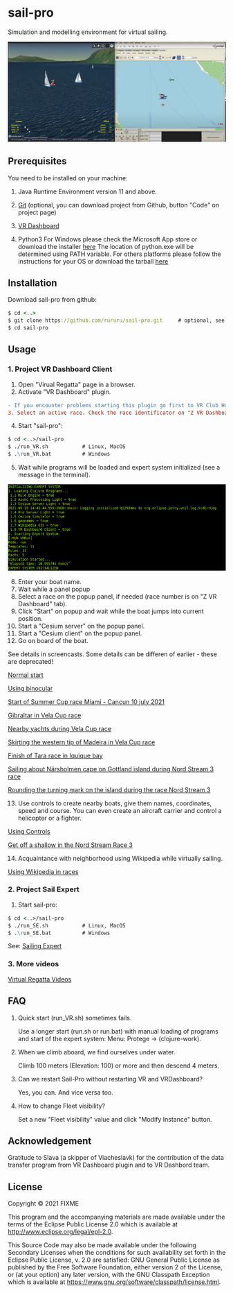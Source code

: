 # sail-pro

Simulation and modelling environment for virtual sailing.

![screenshot](1.png)

## Prerequisites

You need to be installed on your machine:

1. Java Runtime Environment version 11 and above.

2. [Git](https://git-scm.com/) (optional, you can download project from Github, button "Code" on project page)

4. [VR Dashboard](https://martinez58400.wixsite.com/navigationvirtuelle/vr-dashboard?lang=en)

5. Python3
    For Windows please check the Microsoft App store or download the installer [here](https://www.python.org/downloads/windows/)
        The location of python.exe will be determined using PATH variable.
    For others platforms please follow the instructions for your OS or download the tarball [here](https://www.python.org/downloads/)


## Installation

Download sail-pro from github:

```clj
$ cd <..>
$ git clone https://github.com/rururu/sail-pro.git     # optional, see above
$ cd sail-pro
```
## Usage

### 1. Project VR Dashboard Client

1. Open "Virual Regatta" page in a browser.
2. Activate "VR Dashboard" plugin. 
```diff
- If you encounter problems starting this plugin go first to VR Club House page (https://forum.virtualregatta.com/), activate the plugin and then enter the game address (Ex. https://www.virtualregatta.com/en/offshore-game/) into addess string of the browser.
3. Select an active race. Check the race identificator on "Z VR Dashboard" tab and click a checkbox NMEA.
```
4. Start "sail-pro":

```clj
$ cd <..>/sail-pro
$ ./run_VR.sh 			# Linux, MacOS
$ .\run_VR.bat 	    	# Windows
```

5. Wait while programs will be loaded and expert system initialized (see a message in the terminal).

![screenshot](2.png)

6. Enter your boat name.
7. Wait while a panel popup 
8. Select a race on the popup panel, if needed (race number is on "Z VR Dashboard" tab).
9. Click "Start" on popup and wait while the boat jumps into current position.
10. Start a "Cesium server" on the popup panel.
11. Start a "Cesium client" on the popup panel.
12. Go on board of the boat.

See details in screencasts. Some details can be differen of earlier - these are deprecated!

[Normal start](https://youtu.be/Gg3DsVKulhY)

[Using binocular](https://youtu.be/1KAI8eP-DxM)

[Start of Summer Cup race Miami - Cancun 10 july 2021](https://www.youtube.com/watch?v=UwYsDwf3jN0)

[Gibraltar in Vela Cup race](https://youtu.be/QsDpSx6kahg)

[Nearby yachts during Vela Cup race](https://youtu.be/57WU1qmrENQ)

[Skirting the western tip of Madeira in Vela Cup race](https://youtu.be/E_OxINj428U)

[Finish of Tara race in Iquique bay](https://www.youtube.com/watch?v=LYRTzwEeJqw)

[Sailing about Närsholmen cape on Gottland island during Nord Stream 3 race](https://www.youtube.com/watch?v=2kHoByWW9Zw)

[Rounding the turning mark on the island during the race Nord Stream 3](https://youtu.be/NTzE-a0fBQs)

13. Use controls to create nearby boats, give them names, coordinates, speed and course. 
    You can even create an aircraft carrier and control a helicopter or a fighter. 

[Using Controls](https://youtu.be/pK9GTSEGQYQ)

[Get off a shallow in the Nord Stream Race 3](https://youtu.be/U5gG5pHpdcY)

14. Acquaintance with neighborhood using Wikipedia while virtually sailing.

[Using Wikipedia in races](https://youtu.be/GZFYdvlLbbw)

### 2. Project Sail Expert

1. Start sail-pro:

```clj
$ cd <..>/sail-pro
$ ./run_SE.sh 			# Linux, MacOS
$ .\run_SE.bat 	    	# Windows
```

See: [Sailing Expert](https://youtu.be/VG87r7_gVz8)

### 3. More videos

[Virtual Regatta Videos](https://github.com/rururu/sail-pro/tree/main/doc/vr_videos.md)

## FAQ

1. Quick start (run_VR.sh) sometimes fails.

   Use a longer start (run.sh or run.bat) with manual loading of programs and start of the expert system:
   Menu: Protege -> (clojure-work).
   
3. When we climb aboard, we find ourselves under water.

   Climb 100 meters (Elevation: 100) or more and then descend 4 meters.
   
4. Can we restart Sail-Pro without restarting VR and VRDashboard?

   Yes, you can. And vice versa too.
   
5. How to change Fleet visibility?
   
   Set a new "Fleet visibility" value and click "Modify Instance" button.
   
## Acknowledgement

Gratitude to Slava (a skipper of Viacheslavk) for the contribution of the data transfer program from VR Dashboard plugin and to VR Dashbord team.

## License

Copyright © 2021 FIXME

This program and the accompanying materials are made available under the
terms of the Eclipse Public License 2.0 which is available at
http://www.eclipse.org/legal/epl-2.0.

This Source Code may also be made available under the following Secondary
Licenses when the conditions for such availability set forth in the Eclipse
Public License, v. 2.0 are satisfied: GNU General Public License as published by
the Free Software Foundation, either version 2 of the License, or (at your
option) any later version, with the GNU Classpath Exception which is available
at https://www.gnu.org/software/classpath/license.html.
